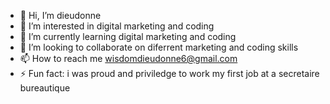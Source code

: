 - 👋 Hi, I’m dieudonne 
- 👀 I’m interested in digital marketing and coding 
- 🌱 I’m currently learning digital marketing and coding
- 💞️ I’m looking to collaborate on diferrent marketing and coding skills 
- 📫 How to reach me wisdomdieudonne6@gmail.com
- ⚡ Fun fact: i was proud and priviledge to work my first job at a secretaire bureautique 

<!---
yawat-eng/yawat-eng is a ✨ special ✨ repository because its `README.md` (this file) appears on your GitHub profile.
You can click the Preview link to take a look at your changes.
--->
